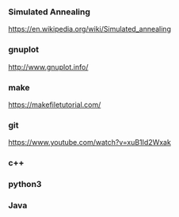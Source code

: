 ### Simulated Annealing
https://en.wikipedia.org/wiki/Simulated_annealing

### gnuplot
http://www.gnuplot.info/

### make
https://makefiletutorial.com/


### git
https://www.youtube.com/watch?v=xuB1Id2Wxak

### c++

### python3

### Java

